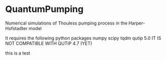# QuantumPumping
Numerical simulations of Thouless pumping process in the Harper-Hofstadter model

It requires the following python packages
numpy
scipy
tqdm
qutip 5.0
IT IS NOT COMPATIBLE WITH QUTIP 4.7 (YET)

this is a test
